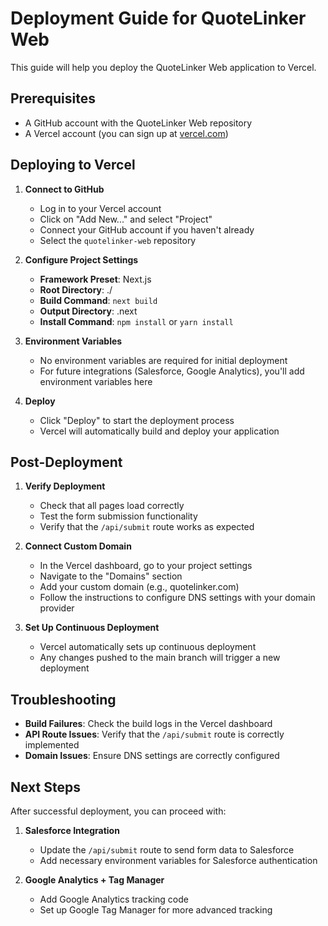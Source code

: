 # Deployment Guide for QuoteLinker Web

This guide will help you deploy the QuoteLinker Web application to Vercel.

## Prerequisites

- A GitHub account with the QuoteLinker Web repository
- A Vercel account (you can sign up at [vercel.com](https://vercel.com))

## Deploying to Vercel

1. **Connect to GitHub**

   - Log in to your Vercel account
   - Click on "Add New..." and select "Project"
   - Connect your GitHub account if you haven't already
   - Select the `quotelinker-web` repository

2. **Configure Project Settings**

   - **Framework Preset**: Next.js
   - **Root Directory**: ./
   - **Build Command**: `next build`
   - **Output Directory**: .next
   - **Install Command**: `npm install` or `yarn install`

3. **Environment Variables**

   - No environment variables are required for initial deployment
   - For future integrations (Salesforce, Google Analytics), you'll add environment variables here

4. **Deploy**

   - Click "Deploy" to start the deployment process
   - Vercel will automatically build and deploy your application

## Post-Deployment

1. **Verify Deployment**

   - Check that all pages load correctly
   - Test the form submission functionality
   - Verify that the `/api/submit` route works as expected

2. **Connect Custom Domain**

   - In the Vercel dashboard, go to your project settings
   - Navigate to the "Domains" section
   - Add your custom domain (e.g., quotelinker.com)
   - Follow the instructions to configure DNS settings with your domain provider

3. **Set Up Continuous Deployment**

   - Vercel automatically sets up continuous deployment
   - Any changes pushed to the main branch will trigger a new deployment

## Troubleshooting

- **Build Failures**: Check the build logs in the Vercel dashboard
- **API Route Issues**: Verify that the `/api/submit` route is correctly implemented
- **Domain Issues**: Ensure DNS settings are correctly configured

## Next Steps

After successful deployment, you can proceed with:

1. **Salesforce Integration**
   - Update the `/api/submit` route to send form data to Salesforce
   - Add necessary environment variables for Salesforce authentication

2. **Google Analytics + Tag Manager**
   - Add Google Analytics tracking code
   - Set up Google Tag Manager for more advanced tracking 